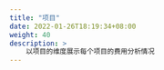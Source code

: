 ```yaml
---
title: "项目"
date: 2022-01-26T18:19:34+08:00
weight: 40
description: >
    以项目的维度展示每个项目的费用分析情况
---
```


